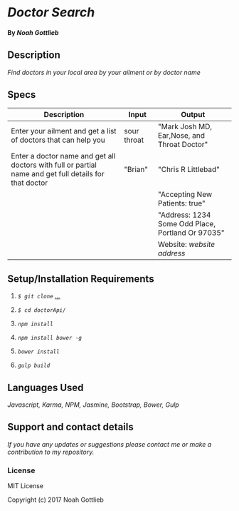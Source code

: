 # _Doctor Search_

#### By _Noah Gottlieb_

## Description

_Find doctors in your local area by your ailment or by doctor name_

## Specs

| Description                        | Input       | Output                                |
|------------------------------------|-------------|---------------------------------------|
| Enter your ailment and get a list of doctors that can help you                        | sour throat         | "Mark Josh MD, Ear,Nose, and Throat Doctor" |
| Enter a doctor name and get all doctors with full or partial name and get full details for that doctor| "Brian" |"Chris R Littlebad"|  
| | |"Accepting New Patients: true"|
| | |"Address: 1234 Some Odd Place, Portland Or 97035"|
| | |Website: _website address_|      


## Setup/Installation Requirements

1. _`$ git clone` [...](...)_

2. _`$ cd doctorApi/`_

3. _`npm install`_

4. _`npm install bower -g`_

5. _`bower install`_

6. _`gulp build`_

## Languages Used
_Javascript, Karma, NPM, Jasmine, Bootstrap, Bower, Gulp_
## Support and contact details

_If you have any updates or suggestions please contact me or make a contribution to my repository._

### License

MIT License

Copyright (c) 2017 Noah Gottlieb
